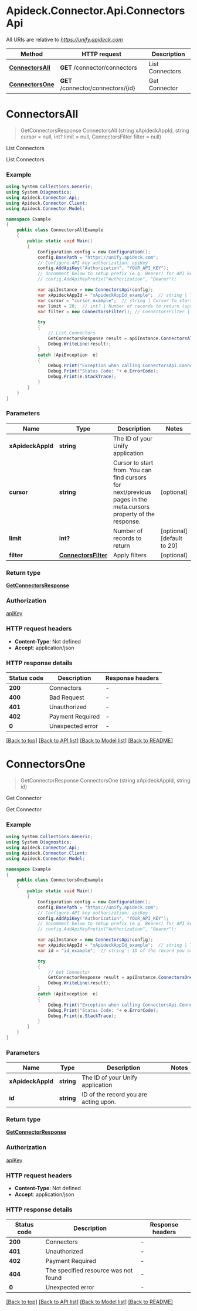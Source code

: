 # Apideck.Connector.Api.ConnectorsApi

All URIs are relative to *https://unify.apideck.com*

Method | HTTP request | Description
------------- | ------------- | -------------
[**ConnectorsAll**](ConnectorsApi.md#connectorsall) | **GET** /connector/connectors | List Connectors
[**ConnectorsOne**](ConnectorsApi.md#connectorsone) | **GET** /connector/connectors/{id} | Get Connector


<a name="connectorsall"></a>
# **ConnectorsAll**
> GetConnectorsResponse ConnectorsAll (string xApideckAppId, string cursor = null, int? limit = null, ConnectorsFilter filter = null)

List Connectors

List Connectors

### Example
```csharp
using System.Collections.Generic;
using System.Diagnostics;
using Apideck.Connector.Api;
using Apideck.Connector.Client;
using Apideck.Connector.Model;

namespace Example
{
    public class ConnectorsAllExample
    {
        public static void Main()
        {
            Configuration config = new Configuration();
            config.BasePath = "https://unify.apideck.com";
            // Configure API key authorization: apiKey
            config.AddApiKey("Authorization", "YOUR_API_KEY");
            // Uncomment below to setup prefix (e.g. Bearer) for API key, if needed
            // config.AddApiKeyPrefix("Authorization", "Bearer");

            var apiInstance = new ConnectorsApi(config);
            var xApideckAppId = "xApideckAppId_example";  // string | The ID of your Unify application
            var cursor = "cursor_example";  // string | Cursor to start from. You can find cursors for next/previous pages in the meta.cursors property of the response. (optional) 
            var limit = 20;  // int? | Number of records to return (optional)  (default to 20)
            var filter = new ConnectorsFilter(); // ConnectorsFilter | Apply filters (optional) 

            try
            {
                // List Connectors
                GetConnectorsResponse result = apiInstance.ConnectorsAll(xApideckAppId, cursor, limit, filter);
                Debug.WriteLine(result);
            }
            catch (ApiException  e)
            {
                Debug.Print("Exception when calling ConnectorsApi.ConnectorsAll: " + e.Message );
                Debug.Print("Status Code: "+ e.ErrorCode);
                Debug.Print(e.StackTrace);
            }
        }
    }
}
```

### Parameters

Name | Type | Description  | Notes
------------- | ------------- | ------------- | -------------
 **xApideckAppId** | **string**| The ID of your Unify application | 
 **cursor** | **string**| Cursor to start from. You can find cursors for next/previous pages in the meta.cursors property of the response. | [optional] 
 **limit** | **int?**| Number of records to return | [optional] [default to 20]
 **filter** | [**ConnectorsFilter**](ConnectorsFilter.md)| Apply filters | [optional] 

### Return type

[**GetConnectorsResponse**](GetConnectorsResponse.md)

### Authorization

[apiKey](../README.md#apiKey)

### HTTP request headers

 - **Content-Type**: Not defined
 - **Accept**: application/json


### HTTP response details
| Status code | Description | Response headers |
|-------------|-------------|------------------|
| **200** | Connectors |  -  |
| **400** | Bad Request |  -  |
| **401** | Unauthorized |  -  |
| **402** | Payment Required |  -  |
| **0** | Unexpected error |  -  |

[[Back to top]](#) [[Back to API list]](../README.md#documentation-for-api-endpoints) [[Back to Model list]](../README.md#documentation-for-models) [[Back to README]](../README.md)

<a name="connectorsone"></a>
# **ConnectorsOne**
> GetConnectorResponse ConnectorsOne (string xApideckAppId, string id)

Get Connector

Get Connector

### Example
```csharp
using System.Collections.Generic;
using System.Diagnostics;
using Apideck.Connector.Api;
using Apideck.Connector.Client;
using Apideck.Connector.Model;

namespace Example
{
    public class ConnectorsOneExample
    {
        public static void Main()
        {
            Configuration config = new Configuration();
            config.BasePath = "https://unify.apideck.com";
            // Configure API key authorization: apiKey
            config.AddApiKey("Authorization", "YOUR_API_KEY");
            // Uncomment below to setup prefix (e.g. Bearer) for API key, if needed
            // config.AddApiKeyPrefix("Authorization", "Bearer");

            var apiInstance = new ConnectorsApi(config);
            var xApideckAppId = "xApideckAppId_example";  // string | The ID of your Unify application
            var id = "id_example";  // string | ID of the record you are acting upon.

            try
            {
                // Get Connector
                GetConnectorResponse result = apiInstance.ConnectorsOne(xApideckAppId, id);
                Debug.WriteLine(result);
            }
            catch (ApiException  e)
            {
                Debug.Print("Exception when calling ConnectorsApi.ConnectorsOne: " + e.Message );
                Debug.Print("Status Code: "+ e.ErrorCode);
                Debug.Print(e.StackTrace);
            }
        }
    }
}
```

### Parameters

Name | Type | Description  | Notes
------------- | ------------- | ------------- | -------------
 **xApideckAppId** | **string**| The ID of your Unify application | 
 **id** | **string**| ID of the record you are acting upon. | 

### Return type

[**GetConnectorResponse**](GetConnectorResponse.md)

### Authorization

[apiKey](../README.md#apiKey)

### HTTP request headers

 - **Content-Type**: Not defined
 - **Accept**: application/json


### HTTP response details
| Status code | Description | Response headers |
|-------------|-------------|------------------|
| **200** | Connectors |  -  |
| **401** | Unauthorized |  -  |
| **402** | Payment Required |  -  |
| **404** | The specified resource was not found |  -  |
| **0** | Unexpected error |  -  |

[[Back to top]](#) [[Back to API list]](../README.md#documentation-for-api-endpoints) [[Back to Model list]](../README.md#documentation-for-models) [[Back to README]](../README.md)

